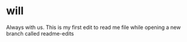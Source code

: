 # will
Always with us.
This is my first edit to read me file while opening a new branch called readme-edits
